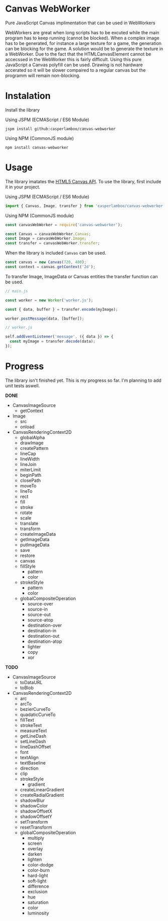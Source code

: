 # Canvas WebWorker
Pure JavaScript Canvas implimentation that can be used in WebWorkers

WebWorkers are great when long scripts has to be excuted while the main program has to keep running (cannot be blocked). When a complex image has to be generated, for instance a large texture for a game, the generation can be blocking for the game. A solution would be to generate the texture in a WebWorker. Due to the fact that the HTMLCanvasElement cannot be accecssed in the WebWorker this is fairly difficult. Using this pure JavaScript a Canvas polyfill can be used. Drawing is not hardware accerated so it will be slower compaired to a regular canvas but the programm will remain non-blocking.

# Instalation
Install the library

Using JSPM (ECMAScript / ES6 Module)
```
jspm install github:casperlamboo/canvas-webworker
```

Using NPM (CommonJS module)
```
npm install canvas-webworker
```

# Usage
The library imatates the [HTML5 Canvas API](https://developer.mozilla.org/en-US/docs/Web/API/CanvasRenderingContext2D). To use the library, first include it in your project.

Using JSPM (ECMAScript / ES6 Module)
```javascript
import { Canvas, Image, transfer } from 'casperlamboo/canvas-webworker';
```

Using NPM (CommonJS module)
```javascript
const canvasWebWorker = require('canvas-webworker');

const Canvas = canvasWebWorker.Canvas;
const Image = canvasWebWorker.Image;
const transfer = canvasWebWorker.transfer;
```

When the library is included `Canvas` can be used.

```javascript
const canvas = new Canvas(720, 480);
const context = canvas.getContext('2d');
```

To transfer Image, ImageData or Canvas entities the transfer function can be used.

```javascript
// main.js

const worker = new Worker('worker.js');

const { data, buffer } = transfer.encode(myImage);

worker.postMessage(data, [buffer]);

// worker.js

self.addEventListener('message', ({ data }) => {
  const myImage = transfer.decode(data);
});
```

# Progress
The library isn't finished yet. This is my progress so far. I'm planning to add unit tests aswell.

**DONE**
  - CanvasImageSource
    - getContext
  - Image
    - src
    - onload
  - CanvasRenderingContext2D
    - globalAlpha
    - drawImage
    - createPattern
    - lineCap
    - lineWidth
    - lineJoin
    - miterLimit
    - beginPath
    - closePath
    - moveTo
    - lineTo
    - rect
    - fill
    - stroke
    - rotate
    - scale
    - translate
    - transform
    - createImageData
    - getImageData
    - putImageData
    - save
    - restore
    - canvas
    - fillStyle
      - pattern
      - color
    - strokeStyle
      - pattern
      - color
    - globalCompositeOperation
      - source-over
      - source-in
      - source-out
      - source-atop
      - destination-over
      - destination-in
      - destination-out
      - destination-atop
      - lighter
      - copy
      - xor
  
**TODO**
  - CanvasImageSource
    - toDataURL
    - toBlob
  - CanvasRenderingContext2D
    - arc
    - arcTo
    - bezierCurveTo
    - quadaticCurveTo
    - fillText
    - strokeText
    - measureText
    - getLineDash
    - setLineDash
    - lineDashOffset
    - font
    - textAlign
    - textBaseline
    - direction
    - clip
    - strokeStyle
      - gradient
    - createLinearGradient
    - createRadialGradient
    - shadowBlur
    - shadowColor
    - shadowOffsetX
    - shadowOffsetY
    - setTransform
    - resetTransform
    - globalCompositeOperation
      - multiply
      - screen
      - overlay
      - darken
      - lighten
      - color-dodge
      - color-burn
      - hard-light
      - soft-light
      - difference
      - exclusion
      - hue
      - saturation
      - color
      - luminosity
